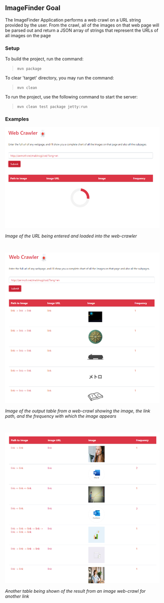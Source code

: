 ## ImageFinder Goal
The ImageFinder Application performs a web crawl on a URL string provided by the user. From the crawl, all of the images on that web page will be parsed out and return a JSON array of strings that represent the URLs of all images on the page


### Setup
To build the project, run the command:

>`mvn package`

To clear 'target' directory, you may run the command:

>`mvn clean`

To run the project, use the following command to start the server:

>`mvn clean test package jetty:run`

### Examples

![](images/web-crawl-loading.png) 

*Image of the URL being entered and loaded into the web-crawler* 

<br>

![](images/web-crawl-1.png) 

*Image of the output table from a web-crawl showing the image, the link path, and the frequency with which the image appears* 

<br>

![](images/web-crawl-2.png) 

*Another table being shown of the result from an image web-crawl for another link*
